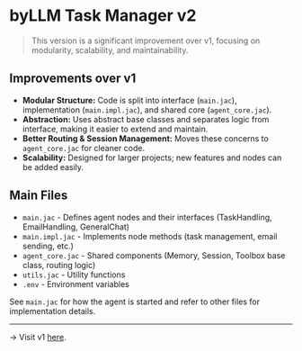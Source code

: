 # byLLM Task Manager v2

>This version is a significant improvement over v1, focusing on modularity, scalability, and maintainability.

## Improvements over v1

- **Modular Structure:** Code is split into interface (`main.jac`), implementation (`main.impl.jac`), and shared core (`agent_core.jac`).
- **Abstraction:** Uses abstract base classes and separates logic from interface, making it easier to extend and maintain.
- **Better Routing & Session Management:** Moves these concerns to `agent_core.jac` for cleaner code.
- **Scalability:** Designed for larger projects; new features and nodes can be added easily.

## Main Files
- `main.jac` - Defines agent nodes and their interfaces (TaskHandling, EmailHandling, GeneralChat)
- `main.impl.jac` - Implements node methods (task management, email sending, etc.)
- `agent_core.jac` - Shared components (Memory, Session, Toolbox base class, routing logic)
- `utils.jac` - Utility functions
- `.env` - Environment variables

See `main.jac` for how the agent is started and refer to other files for implementation details.

---

-> Visit v1 [here](../v1/README.md).